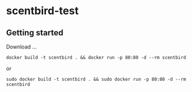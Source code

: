 # scentbird-test

## Getting started

Download ...

```
docker build -t scentbird . && docker run -p 80:80 -d --rm scentbird
```

or

```
sudo docker build -t scentbird . && sudo docker run -p 80:80 -d --rm scentbird
```
